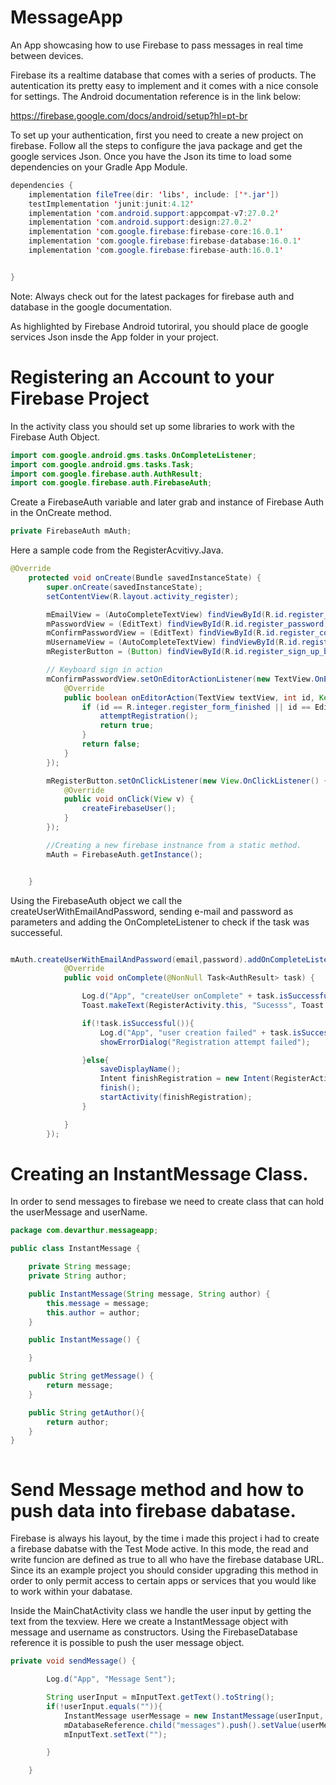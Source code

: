 # MessageApp
An App showcasing how to use Firebase to pass messages in real time between devices.

Firebase its a realtime database that comes with a series of products. The autentication its pretty easy to implement and it comes with a nice console for settings. The Android documentation reference is in the link below:

https://firebase.google.com/docs/android/setup?hl=pt-br

To set up your authentication, first you need to create a new project on firebase. Follow all the steps to configure the java package and get the google services Json. Once you have the Json its time to load some dependencies on your Gradle App Module.


```Java
dependencies {
    implementation fileTree(dir: 'libs', include: ['*.jar'])
    testImplementation 'junit:junit:4.12'
    implementation 'com.android.support:appcompat-v7:27.0.2'
    implementation 'com.android.support:design:27.0.2'
    implementation 'com.google.firebase:firebase-core:16.0.1'
    implementation 'com.google.firebase:firebase-database:16.0.1'
    implementation 'com.google.firebase:firebase-auth:16.0.1'


}
```
Note: Always check out for the latest packages for firebase auth and database in the google documentation. 

As highlighted by Firebase Android tutoriral, you should place de google services Json insde the App folder in your project. 

# Registering an Account to your Firebase Project

In the activity class you should set up some libraries to work with the Firebase Auth Object. 

```Java
import com.google.android.gms.tasks.OnCompleteListener;
import com.google.android.gms.tasks.Task;
import com.google.firebase.auth.AuthResult;
import com.google.firebase.auth.FirebaseAuth;

```

Create a FirebaseAuth variable and later grab and instance of Firebase Auth in the OnCreate method. 

```Java
private FirebaseAuth mAuth;
```
Here a sample code from the RegisterAcvitivy.Java.
```Java
@Override
    protected void onCreate(Bundle savedInstanceState) {
        super.onCreate(savedInstanceState);
        setContentView(R.layout.activity_register);

        mEmailView = (AutoCompleteTextView) findViewById(R.id.register_email);
        mPasswordView = (EditText) findViewById(R.id.register_password);
        mConfirmPasswordView = (EditText) findViewById(R.id.register_confirm_password);
        mUsernameView = (AutoCompleteTextView) findViewById(R.id.register_username);
        mRegisterButton = (Button) findViewById(R.id.register_sign_up_button);

        // Keyboard sign in action
        mConfirmPasswordView.setOnEditorActionListener(new TextView.OnEditorActionListener() {
            @Override
            public boolean onEditorAction(TextView textView, int id, KeyEvent keyEvent) {
                if (id == R.integer.register_form_finished || id == EditorInfo.IME_NULL) {
                    attemptRegistration();
                    return true;
                }
                return false;
            }
        });

        mRegisterButton.setOnClickListener(new View.OnClickListener() {
            @Override
            public void onClick(View v) {
                createFirebaseUser();
            }
        });

        //Creating a new firebase instnance from a static method.
        mAuth = FirebaseAuth.getInstance();


    }

```

Using the FirebaseAuth object we call the createUserWithEmailAndPassword, sending e-mail and password as parameters and adding the OnCompleteListener to check if the task was successeful. 

```Java

mAuth.createUserWithEmailAndPassword(email,password).addOnCompleteListener(this, new OnCompleteListener<AuthResult>() {
            @Override
            public void onComplete(@NonNull Task<AuthResult> task) {

                Log.d("App", "createUser onComplete" + task.isSuccessful());
                Toast.makeText(RegisterActivity.this, "Sucesss", Toast.LENGTH_SHORT).show();

                if(!task.isSuccessful()){
                    Log.d("App", "user creation failed" + task.isSuccessful());
                    showErrorDialog("Registration attempt failed");

                }else{
                    saveDisplayName();
                    Intent finishRegistration = new Intent(RegisterActivity.this,LoginActivity.class);
                    finish();
                    startActivity(finishRegistration);
                }

            }
        });

```

# Creating an InstantMessage Class. 

In order to send messages to firebase we need to create class that can hold the userMessage and userName. 

```Java
package com.devarthur.messageapp;

public class InstantMessage {

    private String message;
    private String author;

    public InstantMessage(String message, String author) {
        this.message = message;
        this.author = author;
    }

    public InstantMessage() {

    }

    public String getMessage() {
        return message;
    }

    public String getAuthor(){
        return author;
    }
}



```

# Send Message method and how to push data into firebase dabatase. 

Firebase is always his layout, by the time i made this project i had to create a firebase dabatse with the Test Mode active. In this mode, the read and write funcion are defined as true to all who have the firebase database URL. Since its an example project you should consider upgrading this method in order to only permit access to certain apps or services that you would like to work within your dabatase. 

Inside the MainChatActivity class we handle the user input by getting the text from the texview. Here we create a InstantMessage object with message and username as constructors. Using the FirebaseDatabase reference it is possible to push the user message object. 

```Java
private void sendMessage() {

        Log.d("App", "Message Sent");

        String userInput = mInputText.getText().toString();
        if(!userInput.equals("")){
            InstantMessage userMessage = new InstantMessage(userInput, mDisplayName);
            mDatabaseReference.child("messages").push().setValue(userMessage);
            mInputText.setText("");

        }

    }

```


